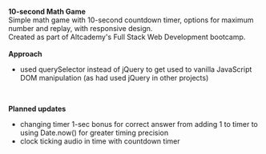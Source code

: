 **10-second Math Game**<br>
Simple math game with 10-second countdown timer, options for maximum number and replay, with responsive design. <br>
Created as part of Altcademy's Full Stack Web Development bootcamp.<br><br>
**Approach**
- used querySelector instead of jQuery to get used to vanilla JavaScript DOM manipulation (as had used jQuery in other projects)
<br>

**Planned updates** 
- changing timer 1-sec bonus for correct answer from adding 1 to timer to using Date.now() for greater timing precision
- clock ticking audio in time with countdown timer
